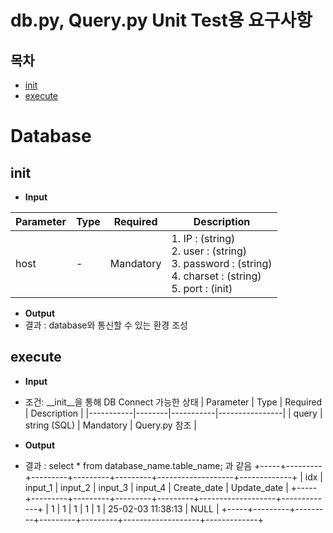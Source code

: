 
# db.py, Query.py Unit Test용 요구사항

## 목차
- [init](#init)
- [execute](#execute)

# Database

## init
- **Input**

| Parameter | Type   | Required  | Description    |
|-----------|--------|-----------|----------------|
| host         | -    | Mandatory | 1. IP : (string) </br>2. user : (string) </br> 3. password : (string) </br> 4. charset : (string) </br> 5. port : (init)    |
- **Output**
- 결과 : database와 통신할 수 있는 환경 조성

## execute

- **Input**
- 조건: __init__을 통해 DB Connect 가능한 상태
| Parameter | Type   | Required  | Description    |
|-----------|--------|-----------|----------------|
| query         | string (SQL)     |   Mandatory       | Query.py 참조              |

- **Output**
- 결과 : select * from database_name.table_name; 과 같음
+-----+---------+---------+---------+---------+-------------------+-------------+
| idx | input_1 | input_2 | input_3 | input_4 | Create_date       | Update_date |
+-----+---------+---------+---------+---------+-------------------+-------------+
|   1 |       1 | 1       | 1       |       1 | 25-02-03 11:38:13 | NULL        |
+-----+---------+---------+---------+---------+-------------------+-------------+
